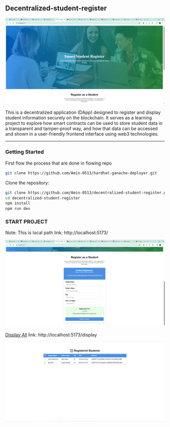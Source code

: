 ## Decentralized-student-register

<p align="center">
  <img src="./FigB.PNG" alt="Decentralized-student-register" />
</p>

This is a decentralized application (DApp) designed to register and display student information securely on the blockchain. It serves as a learning project to explore how smart contracts can be used to store student data in a transparent and tamper-proof way, and how that data can be accessed and shown in a user-friendly frontend interface using web3 technologies.

---

###  Getting Started
First flow the process that are done in flowing repo
```bash
git clone https://github.com/Amin-0513/hardhat-ganache-deployer.git
```
Clone the repository:

```bash
git clone https://github.com/Amin-0513/decentralized-student-register.git
cd decentralized-student-register
npm install
npm run dev

```
### START PROJECT
Note: This is local path
link: http://localhost:5173/

<p align="center">
  <img src="./FigC.PNG" alt="Decentralized-student-register" />
</p>

[Display All](http://localhost:5173/display)
link: http://localhost:5173/display
<p align="center">
  <img src="./FigA.PNG" alt="Decentralized-student-register" />
</p>

